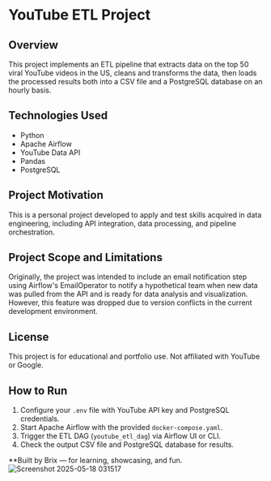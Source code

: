 # YouTube ETL Project

## Overview
This project implements an ETL pipeline that extracts data on the top 50 viral YouTube videos in the US, cleans and transforms the data, then loads the processed results both into a CSV file and a PostgreSQL database on an hourly basis.

## Technologies Used
- Python 
- Apache Airflow 
- YouTube Data API 
- Pandas 
- PostgreSQL 


## Project Motivation
This is a personal project developed to apply and test skills acquired in data engineering, including API integration, data processing, and pipeline orchestration.

## Project Scope and Limitations
Originally, the project was intended to include an email notification step using Airflow's EmailOperator to notify a hypothetical team when new data was pulled from the API and is ready for data analysis and visualization. However, this feature was dropped due to version conflicts in the current development environment.

## License
This project is for educational and portfolio use. Not affiliated with YouTube or Google.

## How to Run

1. Configure your `.env` file with YouTube API key and PostgreSQL credentials.  
2. Start Apache Airflow with the provided `docker-compose.yaml`.  
3. Trigger the ETL DAG (`youtube_etl_dag`) via Airflow UI or CLI.  
4. Check the output CSV file and PostgreSQL database for results.

**Built by Brix — for learning, showcasing, and fun.
![Screenshot 2025-05-18 031517](https://github.com/user-attachments/assets/6958086e-2f18-46a5-8e6b-917aed938306)
